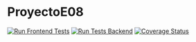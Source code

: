# ProyectoE08
[![Run Frontend Tests](https://github.com/SyTW2425/ProyectoE08/actions/workflows/Run-Test-Frontend.yml/badge.svg)](https://github.com/SyTW2425/ProyectoE08/actions/workflows/Run-Test-Frontend.yml)
[![Run Tests Backend](https://github.com/SyTW2425/ProyectoE08/actions/workflows/Run-Test-Backend.yml/badge.svg?branch=dev)](https://github.com/SyTW2425/ProyectoE08/actions/workflows/Run-Test-Backend.yml)
[![Coverage Status](https://coveralls.io/repos/github/SyTW2425/ProyectoE08/badge.svg?branch=dev)](https://coveralls.io/github/SyTW2425/ProyectoE08?branch=dev)
